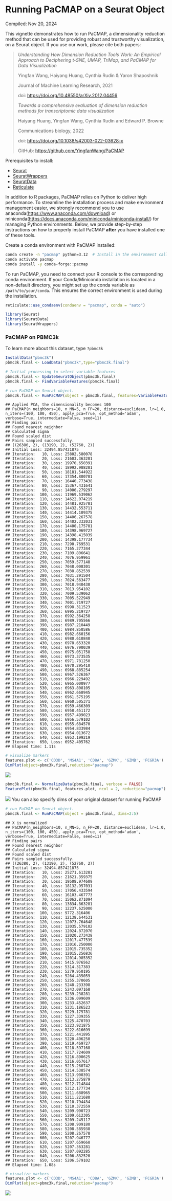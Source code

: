 Running PaCMAP on a Seurat Object
================
Compiled: Nov 20, 2024

This vignette demonstrates how to run PaCMAP, a dimensionality reduction
method that can be used for providing robust and trustworthy
visualization, on a Seurat object. If you use our work, please cite both
papers:

> *Understanding How Dimension Reduction Tools Work: An Empirical
> Approach to Deciphering t-SNE, UMAP, TriMap, and PaCMAP for Data
> Visualization*
>
> Yingfan Wang, Haiyang Huang, Cynthia Rudin & Yaron Shaposhnik
>
> Journal of Machine Learning Research, 2021
>
> doi: <https://doi.org/10.48550/arXiv.2012.04456>
>
> *Towards a comprehensive evaluation of dimension reduction methods for
> transcriptomic data visualization*
>
> Haiyang Huang, Yingfan Wang, Cynthia Rudin and Edward P. Browne
>
> Communications biology, 2022
>
> doi: <https://doi.org/10.1038/s42003-022-03628-x>
>
> GitHub: <https://github.com/YingfanWang/PaCMAP>

Prerequisites to install:

- [Seurat](https://satijalab.org/seurat/install)
- [SeuratWrappers](https://github.com/satijalab/seurat-wrappers)
- [SeuratData](https://github.com/satijalab/seurat-data)
- [Reticulate](https://rstudio.github.io/reticulate/)

In addition to R packages, PaCMAP relies on Python to deliver high
performance. To streamline the installation process and make environment
management easier, we strongly recommend you to use
anaconda(<https://www.anaconda.com/download>) or
miniconda(<https://docs.anaconda.com/miniconda/miniconda-install/>) for
managing Python environments. Below, we provide step-by-step
instructions on how to properly install PaCMAP **after** you have
installed one of these tools.

Create a conda environment with PaCMAP installed:

``` bash
conda create -n "pacmap" python=3.12  # Install in the environment called "pacmap"
conda activate pacmap
conda install -y conda-forge::pacmap
```

To run PaCMAP, you need to connect your R console to the corresponding
conda environment. If your Conda/Miniconda installation is located in a
non-default directory, you might set up the conda variable as
`/path/to/your/conda`. This ensures the correct environment is used
during the installation.

``` r
reticulate::use_condaenv(condaenv = "pacmap", conda = "auto")
```

``` r
library(Seurat)
library(SeuratData)
library(SeuratWrappers)
```

### PaCMAP on PBMC3k

To learn more about this dataset, type `?pbmc3k`

``` r
InstallData("pbmc3k")
pbmc3k.final <- LoadData("pbmc3k",type="pbmc3k.final")

# Initial processing to select variable features
pbmc3k.final <- UpdateSeuratObject(pbmc3k.final)
pbmc3k.final <- FindVariableFeatures(pbmc3k.final)

# run PaCMAP on Seurat object. 
pbmc3k.final <- RunPaCMAP(object = pbmc3k.final, features=VariableFeatures(pbmc3k.final))
```

    ## Applied PCA, the dimensionality becomes 100
    ## PaCMAP(n_neighbors=10, n_MN=5, n_FP=20, distance=euclidean, lr=1.0, n_iters=(100, 100, 450), apply_pca=True, opt_method='adam', verbose=True, intermediate=False, seed=11)
    ## Finding pairs
    ## Found nearest neighbor
    ## Calculated sigma
    ## Found scaled dist
    ## Pairs sampled successfully.
    ## ((26380, 2), (13190, 2), (52760, 2))
    ## Initial Loss: 32494.857421875
    ## Iteration:   10, Loss: 25802.580078
    ## Iteration:   20, Loss: 21603.363281
    ## Iteration:   30, Loss: 19970.650391
    ## Iteration:   40, Loss: 18992.988281
    ## Iteration:   50, Loss: 18181.544922
    ## Iteration:   60, Loss: 17354.800781
    ## Iteration:   70, Loss: 16440.773438
    ## Iteration:   80, Loss: 15367.431641
    ## Iteration:   90, Loss: 14006.279297
    ## Iteration:  100, Loss: 11969.539062
    ## Iteration:  110, Loss: 14622.074219
    ## Iteration:  120, Loss: 14481.925781
    ## Iteration:  130, Loss: 14432.553711
    ## Iteration:  140, Loss: 14414.109375
    ## Iteration:  150, Loss: 14406.267578
    ## Iteration:  160, Loss: 14402.332031
    ## Iteration:  170, Loss: 14400.175781
    ## Iteration:  180, Loss: 14398.969727
    ## Iteration:  190, Loss: 14398.415039
    ## Iteration:  200, Loss: 14398.177734
    ## Iteration:  210, Loss: 7290.769531
    ## Iteration:  220, Loss: 7165.277344
    ## Iteration:  230, Loss: 7109.806641
    ## Iteration:  240, Loss: 7076.959961
    ## Iteration:  250, Loss: 7059.577148
    ## Iteration:  260, Loss: 7048.008301
    ## Iteration:  270, Loss: 7038.852539
    ## Iteration:  280, Loss: 7031.291504
    ## Iteration:  290, Loss: 7024.563477
    ## Iteration:  300, Loss: 7018.940430
    ## Iteration:  310, Loss: 7013.954102
    ## Iteration:  320, Loss: 7009.539062
    ## Iteration:  330, Loss: 7005.522949
    ## Iteration:  340, Loss: 7001.719727
    ## Iteration:  350, Loss: 6998.311523
    ## Iteration:  360, Loss: 6995.219727
    ## Iteration:  370, Loss: 6992.364258
    ## Iteration:  380, Loss: 6989.705566
    ## Iteration:  390, Loss: 6987.210449
    ## Iteration:  400, Loss: 6984.850586
    ## Iteration:  410, Loss: 6982.660156
    ## Iteration:  420, Loss: 6980.610840
    ## Iteration:  430, Loss: 6978.653320
    ## Iteration:  440, Loss: 6976.790039
    ## Iteration:  450, Loss: 6975.051758
    ## Iteration:  460, Loss: 6973.373535
    ## Iteration:  470, Loss: 6971.781250
    ## Iteration:  480, Loss: 6970.295410
    ## Iteration:  490, Loss: 6968.885254
    ## Iteration:  500, Loss: 6967.526367
    ## Iteration:  510, Loss: 6966.229492
    ## Iteration:  520, Loss: 6965.000977
    ## Iteration:  530, Loss: 6963.808105
    ## Iteration:  540, Loss: 6962.668945
    ## Iteration:  550, Loss: 6961.575195
    ## Iteration:  560, Loss: 6960.505371
    ## Iteration:  570, Loss: 6959.466309
    ## Iteration:  580, Loss: 6958.451172
    ## Iteration:  590, Loss: 6957.499023
    ## Iteration:  600, Loss: 6956.579102
    ## Iteration:  610, Loss: 6955.684570
    ## Iteration:  620, Loss: 6954.833984
    ## Iteration:  630, Loss: 6954.013672
    ## Iteration:  640, Loss: 6953.199219
    ## Iteration:  650, Loss: 6952.405762
    ## Elapsed time: 1.11s

``` r
# visualize markers
features.plot <- c('CD3D', 'MS4A1', 'CD8A', 'GZMK', 'GZMB', 'FCGR3A')
DimPlot(object=pbmc3k.final,reduction="pacmap")
```

![](pacmap_files/figure-gfm/explore-1.png)<!-- -->

``` r
pbmc3k.final <- NormalizeData(pbmc3k.final, verbose = FALSE) 
FeaturePlot(pbmc3k.final, features.plot, ncol = 2, reduction="pacmap")
```

![](pacmap_files/figure-gfm/explore2-1.png)<!-- --> You can also specify
dims of your original dataset for running PaCMAP

``` r
# run PaCMAP on Seurat object. 
pbmc3k.final <- RunPaCMAP(object = pbmc3k.final, dims=2:5)
```

    ## X is normalized
    ## PaCMAP(n_neighbors=10, n_MN=5, n_FP=20, distance=euclidean, lr=1.0, n_iters=(100, 100, 450), apply_pca=True, opt_method='adam', verbose=True, intermediate=False, seed=11)
    ## Finding pairs
    ## Found nearest neighbor
    ## Calculated sigma
    ## Found scaled dist
    ## Pairs sampled successfully.
    ## ((26380, 2), (13190, 2), (52760, 2))
    ## Initial Loss: 32494.857421875
    ## Iteration:   10, Loss: 25271.613281
    ## Iteration:   20, Loss: 21621.359375
    ## Iteration:   30, Loss: 19508.974609
    ## Iteration:   40, Loss: 18132.957031
    ## Iteration:   50, Loss: 17056.433594
    ## Iteration:   60, Loss: 16103.467773
    ## Iteration:   70, Loss: 15062.871094
    ## Iteration:   80, Loss: 13834.863281
    ## Iteration:   90, Loss: 12237.625000
    ## Iteration:  100, Loss: 9772.316406
    ## Iteration:  110, Loss: 12138.644531
    ## Iteration:  120, Loss: 12073.764648
    ## Iteration:  130, Loss: 12035.579102
    ## Iteration:  140, Loss: 12024.872070
    ## Iteration:  150, Loss: 12020.273438
    ## Iteration:  160, Loss: 12017.477539
    ## Iteration:  170, Loss: 12016.250000
    ## Iteration:  180, Loss: 12015.735352
    ## Iteration:  190, Loss: 12015.256836
    ## Iteration:  200, Loss: 12014.985352
    ## Iteration:  210, Loss: 5415.976562
    ## Iteration:  220, Loss: 5314.317383
    ## Iteration:  230, Loss: 5279.950195
    ## Iteration:  240, Loss: 5264.435059
    ## Iteration:  250, Loss: 5255.370605
    ## Iteration:  260, Loss: 5248.233398
    ## Iteration:  270, Loss: 5243.097168
    ## Iteration:  280, Loss: 5239.238281
    ## Iteration:  290, Loss: 5236.099609
    ## Iteration:  300, Loss: 5233.452637
    ## Iteration:  310, Loss: 5231.186523
    ## Iteration:  320, Loss: 5229.175781
    ## Iteration:  330, Loss: 5227.339355
    ## Iteration:  340, Loss: 5225.470703
    ## Iteration:  350, Loss: 5223.921875
    ## Iteration:  360, Loss: 5222.616699
    ## Iteration:  370, Loss: 5221.441895
    ## Iteration:  380, Loss: 5220.406250
    ## Iteration:  390, Loss: 5219.469727
    ## Iteration:  400, Loss: 5218.597168
    ## Iteration:  410, Loss: 5217.724609
    ## Iteration:  420, Loss: 5216.890625
    ## Iteration:  430, Loss: 5216.057617
    ## Iteration:  440, Loss: 5215.260742
    ## Iteration:  450, Loss: 5214.538574
    ## Iteration:  460, Loss: 5213.900391
    ## Iteration:  470, Loss: 5213.275879
    ## Iteration:  480, Loss: 5212.714844
    ## Iteration:  490, Loss: 5212.177734
    ## Iteration:  500, Loss: 5211.688965
    ## Iteration:  510, Loss: 5211.221680
    ## Iteration:  520, Loss: 5210.794434
    ## Iteration:  530, Loss: 5210.372559
    ## Iteration:  540, Loss: 5209.990723
    ## Iteration:  550, Loss: 5209.612305
    ## Iteration:  560, Loss: 5209.245117
    ## Iteration:  570, Loss: 5208.909180
    ## Iteration:  580, Loss: 5208.585938
    ## Iteration:  590, Loss: 5208.267578
    ## Iteration:  600, Loss: 5207.946777
    ## Iteration:  610, Loss: 5207.659668
    ## Iteration:  620, Loss: 5207.363281
    ## Iteration:  630, Loss: 5207.092285
    ## Iteration:  640, Loss: 5206.832520
    ## Iteration:  650, Loss: 5206.579102
    ## Elapsed time: 1.08s

``` r
# visualize markers
features.plot <- c('CD3D', 'MS4A1', 'CD8A', 'GZMK', 'GZMB', 'FCGR3A')
DimPlot(object=pbmc3k.final,reduction="pacmap")
```

![](pacmap_files/figure-gfm/pacmap_dim-1.png)<!-- -->

